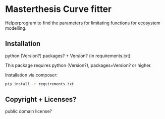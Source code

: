 # Masterthesis Curve fitter

Helperprogram to find the parameters for limitating functions for ecosystem modelling.

## Installation

python (Version?)
packages? + Version? (in requirements.txt)


This package requires python (Version?), packages+Version? or higher.

Installation via composer:

```bash
pip install -r requirements.txt
```

## Copyright + Licenses?
public domain license?
